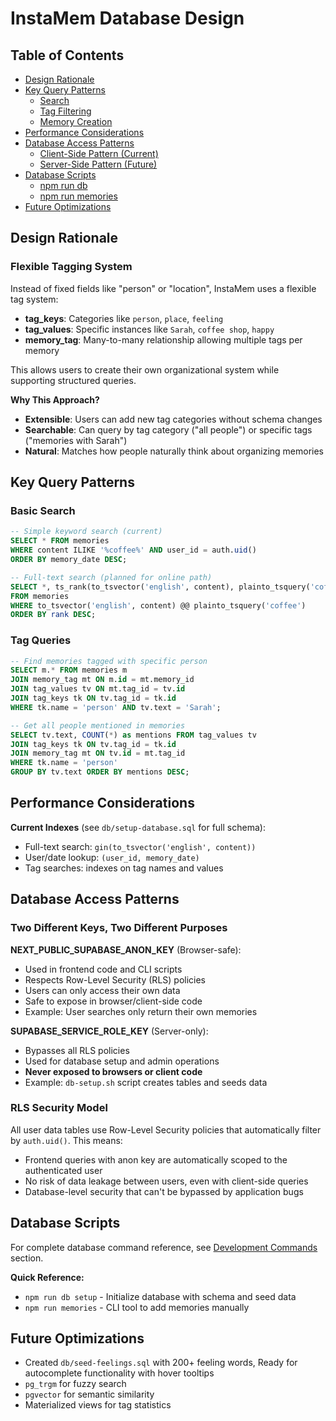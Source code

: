# InstaMem Database Design

## Table of Contents

-   [Design Rationale](#design-rationale)
-   [Key Query Patterns](#key-query-patterns)
    -   [Search](#search)
    -   [Tag Filtering](#tag-filtering)
    -   [Memory Creation](#memory-creation)
-   [Performance Considerations](#performance-considerations)
-   [Database Access Patterns](#database-access-patterns)
    -   [Client-Side Pattern (Current)](#client-side-pattern-current)
    -   [Server-Side Pattern (Future)](#server-side-pattern-future)
-   [Database Scripts](#database-scripts)
    -   [npm run db](#npm-run-db)
    -   [npm run memories](#npm-run-memories)
-   [Future Optimizations](#future-optimizations)

## Design Rationale

### Flexible Tagging System

Instead of fixed fields like "person" or "location", InstaMem uses a flexible tag system:

-   **tag_keys**: Categories like `person`, `place`, `feeling`
-   **tag_values**: Specific instances like `Sarah`, `coffee shop`, `happy`
-   **memory_tag**: Many-to-many relationship allowing multiple tags per memory

This allows users to create their own organizational system while supporting structured queries.

**Why This Approach?**

-   **Extensible**: Users can add new tag categories without schema changes
-   **Searchable**: Can query by tag category ("all people") or specific tags ("memories with Sarah")
-   **Natural**: Matches how people naturally think about organizing memories

## Key Query Patterns

### Basic Search

```sql
-- Simple keyword search (current)
SELECT * FROM memories
WHERE content ILIKE '%coffee%' AND user_id = auth.uid()
ORDER BY memory_date DESC;

-- Full-text search (planned for online path)
SELECT *, ts_rank(to_tsvector('english', content), plainto_tsquery('coffee')) AS rank
FROM memories
WHERE to_tsvector('english', content) @@ plainto_tsquery('coffee')
ORDER BY rank DESC;
```

### Tag Queries

```sql
-- Find memories tagged with specific person
SELECT m.* FROM memories m
JOIN memory_tag mt ON m.id = mt.memory_id
JOIN tag_values tv ON mt.tag_id = tv.id
JOIN tag_keys tk ON tv.tag_id = tk.id
WHERE tk.name = 'person' AND tv.text = 'Sarah';

-- Get all people mentioned in memories
SELECT tv.text, COUNT(*) as mentions FROM tag_values tv
JOIN tag_keys tk ON tv.tag_id = tk.id
JOIN memory_tag mt ON tv.id = mt.tag_id
WHERE tk.name = 'person'
GROUP BY tv.text ORDER BY mentions DESC;
```

## Performance Considerations

**Current Indexes** (see `db/setup-database.sql` for full schema):

-   Full-text search: `gin(to_tsvector('english', content))`
-   User/date lookup: `(user_id, memory_date)`
-   Tag searches: indexes on tag names and values

## Database Access Patterns

### Two Different Keys, Two Different Purposes

**NEXT_PUBLIC_SUPABASE_ANON_KEY** (Browser-safe):

-   Used in frontend code and CLI scripts
-   Respects Row-Level Security (RLS) policies
-   Users can only access their own data
-   Safe to expose in browser/client-side code
-   Example: User searches only return their own memories

**SUPABASE_SERVICE_ROLE_KEY** (Server-only):

-   Bypasses all RLS policies
-   Used for database setup and admin operations
-   **Never exposed to browsers or client code**
-   Example: `db-setup.sh` script creates tables and seeds data

### RLS Security Model

All user data tables use Row-Level Security policies that automatically filter by `auth.uid()`. This means:

-   Frontend queries with anon key are automatically scoped to the authenticated user
-   No risk of data leakage between users, even with client-side queries
-   Database-level security that can't be bypassed by application bugs

## Database Scripts

For complete database command reference, see [Development Commands](development.md#database-commands) section.

**Quick Reference:**

-   `npm run db setup` - Initialize database with schema and seed data
-   `npm run memories` - CLI tool to add memories manually

## Future Optimizations

-   Created `db/seed-feelings.sql` with 200+ feeling words, Ready for autocomplete functionality with hover tooltips
-   `pg_trgm` for fuzzy search
-   `pgvector` for semantic similarity
-   Materialized views for tag statistics
